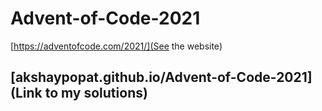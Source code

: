 # Advent-of-Code-2021

[https://adventofcode.com/2021/](See the website)

## [akshaypopat.github.io/Advent-of-Code-2021](Link to my solutions)

